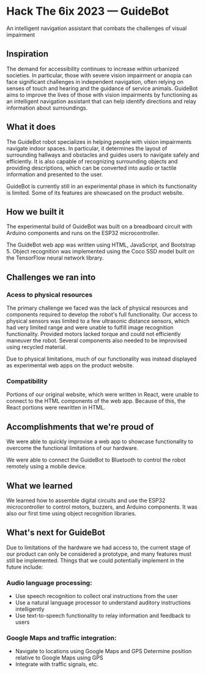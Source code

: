 # Hack The 6ix 2023 — GuideBot
An intelligent navigation assistant that combats the challenges of visual impairment

## Inspiration

The demand for accessibility continues to increase within urbanized societies. In particular, those with severe vision impairment or anopia can face significant challenges in independent navigation, often relying on senses of touch and hearing and the guidance of service animals. GuideBot aims to improve the lives of those with vision impairments by functioning as an intelligent navigation assistant that can help identify directions and relay information about surroundings.

## What it does

The GuideBot robot specializes in helping people with vision impairments navigate indoor spaces. In particular, it determines the layout of surrounding hallways and obstacles and guides users to navigate safely and efficiently. It is also capable of recognizing surrounding objects and providing descriptions, which can be converted into audio or tactile information and presented to the user. 

GuideBot is currently still in an experimental phase in which its functionality is limited. Some of its features are showcased on the product website.

## How we built it

The experimental build of GuideBot was built on a breadboard circuit with Arduino components and runs on the ESP32 microcontroller.

The GuideBot web app was written using HTML, JavaScript, and Bootstrap 5. Object recognition was implemented using the Coco SSD model built on the TensorFlow neural network library.

## Challenges we ran into

### Acess to physical resources

The primary challenge we faced was the lack of physical resources and components required to develop the robot's full functionality. Our access to physical sensors was limited to a few ultrasonic distance sensors, which had very limited range and were unable to fulfill image recognition functionality. Provided motors lacked torque and could not efficiently maneuver the robot. Several components also needed to be improvised using recycled material.

Due to physical limitations, much of our functionality was instead displayed as experimental web apps on the product website.

### Compatibility

Portions of our original website, which were written in React, were unable to connect to the HTML components of the web app. Because of this, the React portions were rewritten in HTML.

## Accomplishments that we're proud of

We were able to quickly improvise a web app to showcase functionality to overcome the functional limitations of our hardware.

We were able to connect the GuideBot to Bluetooth to control the robot remotely using a mobile device.

## What we learned

We learned how to assemble digital circuits and use the ESP32 microcontroller to control motors, buzzers, and Arduino components. It was also our first time using object recognition libraries.

## What's next for GuideBot

Due to limitations of the hardware we had access to, the current stage of our product can only be considered a prototype, and many features must still be implemented. Things that we could potentially implement in the future include:

### Audio language processing:

- Use speech recognition to collect oral instructions from the user
- Use a natural language processor to understand auditory instructions intelligently
- Use text-to-speech functionality to relay information and feedback to users

### Google Maps and traffic integration:
- Navigate to locations using Google Maps and GPS
Determine position relative to Google Maps using GPS
- Integrate with traffic signals, etc.
